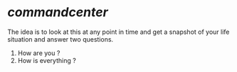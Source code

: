 # *commandcenter*
The idea is to look at this at any point in time and  get a snapshot of your life situation and answer two questions.  
1. How are you ?
2. How is everything ?
